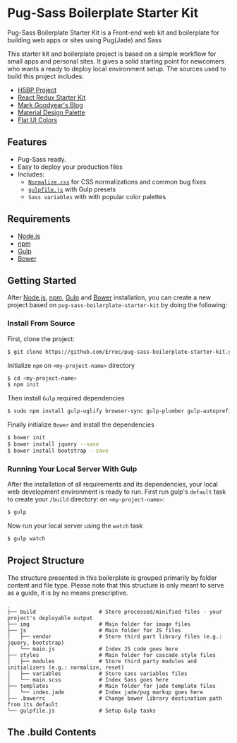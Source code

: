 # Pug-Sass Boilerplate Starter Kit

Pug-Sass Boilerplate Starter Kit is a Front-end web kit and boilerplate for building web apps or sites using Pug(Jade) and Sass

This starter kit and boilerplate project is based on a simple workflow for small apps and personal sites. It gives a solid starting point for newcomers who wants a ready to deploy local environment setup. The sources used to build this project includes:

  * [H5BP Project](https://github.com/h5bp/html5-boilerplate)
  * [React Redux Starter Kit](https://github.com/davezuko/react-redux-starter-kit)
  * [Mark Goodyear's Blog](https://markgoodyear.com/2014/01/getting-started-with-gulp/)
  * [Material Design Palette](https://www.materialpalette.com/)
  * [Flat UI Colors](https://flatuicolors.com/)

## Features

  * Pug-Sass ready.
  * Easy to deploy your production files
  * Includes:
    * [`Normalize.css`](https://necolas.github.com/normalize.css/) for CSS normalizations and common bug fixes
    * [`gulpfile.js`](http://gulpjs.com/) with Gulp presets
    * `Sass variables` with with popular color palettes

## Requirements

* [Node.js](https://nodejs.org)
* [npm](https://www.npmjs.com)
* [Gulp](http://gulpjs.com/)
* [Bower](https://bower.io/)

## Getting Started

After [Node.js](https://nodejs.org/en/download/), [npm](https://docs.npmjs.com/getting-started/installing-node), [Gulp](https://github.com/gulpjs/gulp/blob/master/docs/getting-started.md) and [Bower](https://bower.io/#install-bower) installation, you can create a new project based on `pug-sass-boilerplate-starter-kit` by doing the following:

### Install From Source

First, clone the project:

```bash
$ git clone https://github.com/Errec/pug-sass-boilerplate-starter-kit.git <my-project-name>
```

Initialize `npm` on `<my-project-name>` directory

```bash
$ cd <my-project-name>
$ npm init
```

Then install `Gulp` required dependencies

```bash
$ sudo npm install gulp-uglify browser-sync gulp-plumber gulp-autoprefixer gulp-sass gulp-jade gulp-imagemin del gulp-cache gulp-clean-css gulp-sourcemaps gulp-concat beeper gulp-util gulp-rename gulp-notify --save-dev
```

Finally initialize `Bower` and install the dependencies

```bash
$ bower init
$ bower install jquery --save
$ bower install bootstrap --save
```

### Running Your Local Server With Gulp

After the installation of all requirements and its dependencies, your local web development environment is ready to run. First run gulp's `default` task to create your `/build` directory: on `<my-project-name>`:

```bash
$ gulp
```

Now run your local server using the `watch` task

```bash
$ gulp watch
```

## Project Structure

The structure presented in this boilerplate is grouped primarily by folder content and file type. Please note that this structure is only meant to serve as a guide, it is by no means prescriptive.

```
.
├── build                    # Store processed/minified files - your project's deployable output
├── img                      # Main folder for image files
├── js                       # Main folder for JS files
│   ├── vendor               # Store third part library files (e.g.: jquery, bootstrap)
│   └── main.js              # Index JS code goes here
├── styles                   # Main folder for cascade style files
│   ├── modules              # Store third party modules and initializers (e.g.: normalize, reset)
│   ├── variables            # Store sass variables files
│   └── main.scss            # Index Sass goes here
├── templates                # Main folder for jade template files
│   └── index.jade           # Index jade/pug markup goes here
├── .bowerrc                 # Change bower library destination path from its default
└── gulpfile.js              # Setup Gulp tasks
```

## The .build Contents
